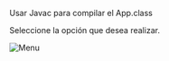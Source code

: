 Usar Javac para compilar el App.class

Seleccione la opción que desea realizar.

![Menu
](https://github.com/Jarvicf/ucc.computer.arquitecture2.0/blob/main/pgr_Hexadecimal_Decimal/Imagenes/Funcionamiento.PNG)


